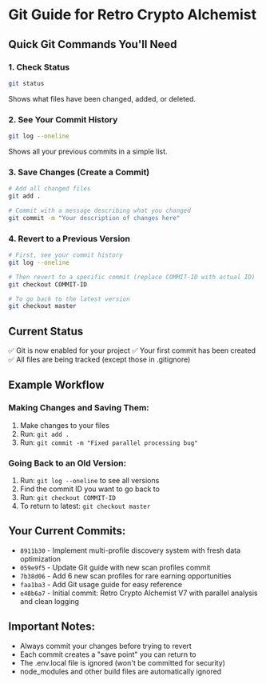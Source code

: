# Git Guide for Retro Crypto Alchemist

## Quick Git Commands You'll Need

### 1. Check Status
```bash
git status
```
Shows what files have been changed, added, or deleted.

### 2. See Your Commit History
```bash
git log --oneline
```
Shows all your previous commits in a simple list.

### 3. Save Changes (Create a Commit)
```bash
# Add all changed files
git add .

# Commit with a message describing what you changed
git commit -m "Your description of changes here"
```

### 4. Revert to a Previous Version
```bash
# First, see your commit history
git log --oneline

# Then revert to a specific commit (replace COMMIT-ID with actual ID)
git checkout COMMIT-ID

# To go back to the latest version
git checkout master
```

## Current Status
✅ Git is now enabled for your project
✅ Your first commit has been created
✅ All files are being tracked (except those in .gitignore)

## Example Workflow

### Making Changes and Saving Them:
1. Make changes to your files
2. Run: `git add .`
3. Run: `git commit -m "Fixed parallel processing bug"`

### Going Back to an Old Version:
1. Run: `git log --oneline` to see all versions
2. Find the commit ID you want to go back to
3. Run: `git checkout COMMIT-ID`
4. To return to latest: `git checkout master`

## Your Current Commits:
- `8911b30` - Implement multi-profile discovery system with fresh data optimization
- `059e9f5` - Update Git guide with new scan profiles commit
- `7b38d06` - Add 6 new scan profiles for rare earning opportunities
- `faa1ba3` - Add Git usage guide for easy reference  
- `e48b6a7` - Initial commit: Retro Crypto Alchemist V7 with parallel analysis and clean logging

## Important Notes:
- Always commit your changes before trying to revert
- Each commit creates a "save point" you can return to
- The .env.local file is ignored (won't be committed for security)
- node_modules and other build files are automatically ignored
